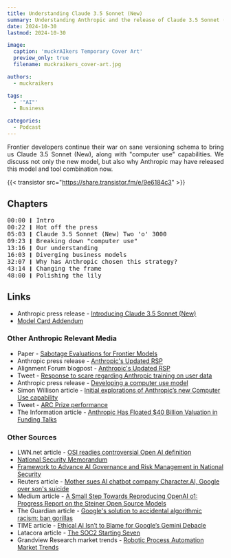 ```yaml
---
title: Understanding Claude 3.5 Sonnet (New)
summary: Understanding Anthropic and the release of Claude 3.5 Sonnet (New).
date: 2024-10-30
lastmod: 2024-10-30

image:
  caption: 'muckrAIkers Temporary Cover Art'
  preview_only: true
  filename: muckraikers_cover-art.jpg

authors:
  - muckraikers

tags:
  - '"AI"'
  - Business

categories: 
  - Podcast
---
```


<div style="text-align: justify">

Frontier developers continue their war on sane versioning schema to bring us Claude 3.5 Sonnet (New), along with "computer use" capabilities. We discuss not only the new model, but also why Anthropic may have released this model and tool combination now.

{{< transistor src="https://share.transistor.fm/e/9e6184c3" >}}
</div>

## Chapters

<div style="text-align: left; font-family:monospace;">
00:00 ❙ Intro<br>
00:22 ❙ Hot off the press<br>
05:03 ❙ Claude 3.5 Sonnet (New) Two 'o' 3000<br>
09:23 ❙ Breaking down "computer use"<br>
13:16 ❙ Our understanding<br>
16:03 ❙ Diverging business models<br>
32:07 ❙ Why has Anthropic chosen this strategy?<br>
43:14 ❙ Changing the frame<br>
48:00 ❙ Polishing the lily
</div>


## Links
- Anthropic press release - [Introducing Claude 3.5 Sonnet (New)](https://www.anthropic.com/news/3-5-models-and-computer-use)
- [Model Card Addendum](https://assets.anthropic.com/m/61e7d27f8c8f5919/original/Claude-3-Model-Card.pdf#page=51.12)


### Other Anthropic Relevant Media
- Paper - [Sabotage Evaluations for Frontier Models](https://assets.anthropic.com/m/377027d5b36ac1eb/original/Sabotage-Evaluations-for-Frontier-Models.pdf)
- Anthropic press release - [Anthropic's Updated RSP](https://www.anthropic.com/rsp-updates)
- Alignment Forum blogpost - [Anthropic's Updated RSP](https://www.alignmentforum.org/posts/Q7caj7emnwWBxLECF/anthropic-s-updated-responsible-scaling-policy)
- Tweet - [Response to scare regarding Anthropic training on user data](https://x.com/catherineols/status/1849654577089364180)
- Anthropic press release - [Developing a computer use model](https://www.anthropic.com/news/developing-computer-use)
- Simon Willison article - [Initial explorations of Anthropic’s new Computer Use capability](https://simonwillison.net/2024/Oct/22/computer-use/)
- Tweet - [ARC Prize performance](https://x.com/arcprize/status/1849225898391933148)
- The Information article - [Anthropic Has Floated $40 Billion Valuation in Funding Talks](https://www.theinformation.com/articles/openai-rival-anthropic-has-floated-40-billion-valuation-in-early-talks-about-new-funding?rc=tgppn6)


### Other Sources
- LWN.net article - [OSI readies controversial Open AI definition](https://lwn.net/SubscriberLink/995159/a37fb9817a00ebcb/)
- [National Security Memorandum](https://www.whitehouse.gov/briefing-room/presidential-actions/2024/10/24/memorandum-on-advancing-the-united-states-leadership-in-artificial-intelligence-harnessing-artificial-intelligence-to-fulfill-national-security-objectives-and-fostering-the-safety-security/)
- [Framework to Advance AI Governance and Risk Management in National Security](https://ai.gov/wp-content/uploads/2024/10/NSM-Framework-to-Advance-AI-Governance-and-Risk-Management-in-National-Security.pdf)
- Reuters article - [Mother sues AI chatbot company Character.AI, Google over son's suicide](https://www.reuters.com/legal/mother-sues-ai-chatbot-company-characterai-google-sued-over-sons-suicide-2024-10-23/)
- Medium article - [A Small Step Towards Reproducing OpenAI o1: Progress Report on the Steiner Open Source Models](https://medium.com/@peakji/a-small-step-towards-reproducing-openai-o1-b9a756a00855)
- The Guardian article - [Google's solution to accidental algorithmic racism: ban gorillas](https://www.theguardian.com/technology/2018/jan/12/google-racism-ban-gorilla-black-people)
- TIME article - [Ethical AI Isn’t to Blame for Google’s Gemini Debacle](https://time.com/6836153/ethical-ai-google-gemini-debacle/)
- Latacora article - [The SOC2 Starting Seven](https://www.latacora.com/blog/2020/03/12/the-soc-starting/)
- Grandview Research market trends - [Robotic Process Automation Market Trends](https://www.grandviewresearch.com/industry-analysis/robotic-process-automation-rpa-market)